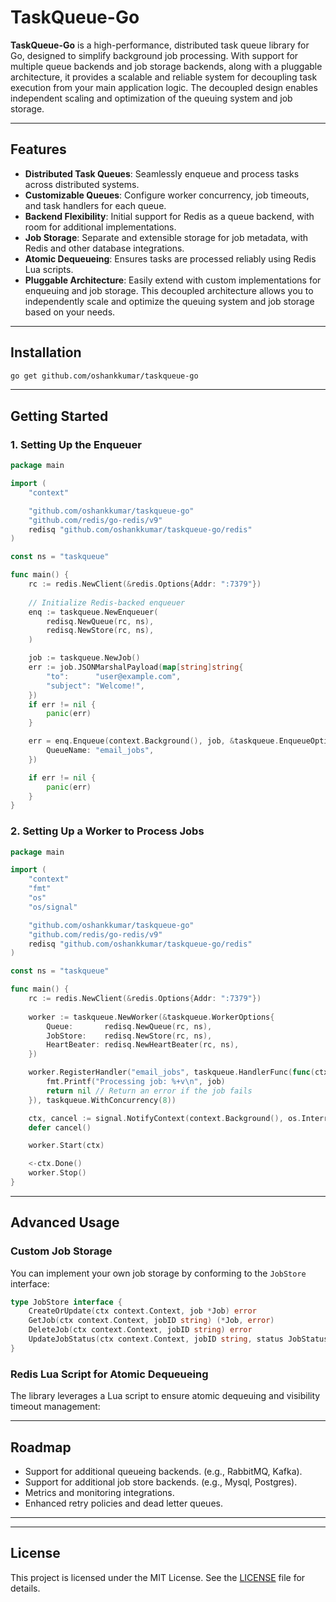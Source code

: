 # TaskQueue-Go

**TaskQueue-Go** is a high-performance, distributed task queue library for Go, designed to simplify background job processing. With support for multiple queue backends and job storage backends, along with a pluggable architecture, it provides a scalable and reliable system for decoupling task execution from your main application logic. The decoupled design enables independent scaling and optimization of the queuing system and job storage.

---

## Features

- **Distributed Task Queues**: Seamlessly enqueue and process tasks across distributed systems.
- **Customizable Queues**: Configure worker concurrency, job timeouts, and task handlers for each queue.
- **Backend Flexibility**: Initial support for Redis as a queue backend, with room for additional implementations.
- **Job Storage**: Separate and extensible storage for job metadata, with Redis and other database integrations.
- **Atomic Dequeueing**: Ensures tasks are processed reliably using Redis Lua scripts.
- **Pluggable Architecture**: Easily extend with custom implementations for enqueuing and job storage. This decoupled architecture allows you to independently scale and optimize the queuing system and job storage based on your needs.

---

## Installation

```bash
go get github.com/oshankkumar/taskqueue-go
```

---

## Getting Started

### 1. Setting Up the Enqueuer

```go
package main

import (
	"context"

	"github.com/oshankkumar/taskqueue-go"
	"github.com/redis/go-redis/v9"
	redisq "github.com/oshankkumar/taskqueue-go/redis"
)

const ns = "taskqueue"

func main() {
	rc := redis.NewClient(&redis.Options{Addr: ":7379"})
	
	// Initialize Redis-backed enqueuer
	enq := taskqueue.NewEnqueuer(
		redisq.NewQueue(rc, ns),
		redisq.NewStore(rc, ns),
	)

	job := taskqueue.NewJob()
	err := job.JSONMarshalPayload(map[string]string{
		"to":      "user@example.com",
		"subject": "Welcome!",
	})
	if err != nil {
		panic(err)
	}

	err = enq.Enqueue(context.Background(), job, &taskqueue.EnqueueOptions{
		QueueName: "email_jobs",
    })

	if err != nil {
		panic(err)
	}
}

```

### 2. Setting Up a Worker to Process Jobs

```go
package main

import (
	"context"
	"fmt"
	"os"
	"os/signal"

	"github.com/oshankkumar/taskqueue-go"
	"github.com/redis/go-redis/v9"
	redisq "github.com/oshankkumar/taskqueue-go/redis"
)

const ns = "taskqueue"

func main() {
	rc := redis.NewClient(&redis.Options{Addr: ":7379"})
	
	worker := taskqueue.NewWorker(&taskqueue.WorkerOptions{
		Queue:       redisq.NewQueue(rc, ns),
		JobStore:    redisq.NewStore(rc, ns),
		HeartBeater: redisq.NewHeartBeater(rc, ns),
	})

	worker.RegisterHandler("email_jobs", taskqueue.HandlerFunc(func(ctx context.Context, job *taskqueue.Job) error {
		fmt.Printf("Processing job: %+v\n", job)
		return nil // Return an error if the job fails
	}), taskqueue.WithConcurrency(8))

	ctx, cancel := signal.NotifyContext(context.Background(), os.Interrupt, syscall.SIGTERM)
	defer cancel()

	worker.Start(ctx)

	<-ctx.Done()
	worker.Stop()
}

```

---

## Advanced Usage

### Custom Job Storage

You can implement your own job storage by conforming to the `JobStore` interface:

```go
type JobStore interface {
    CreateOrUpdate(ctx context.Context, job *Job) error
    GetJob(ctx context.Context, jobID string) (*Job, error)
    DeleteJob(ctx context.Context, jobID string) error
    UpdateJobStatus(ctx context.Context, jobID string, status JobStatus) error
}
```

### Redis Lua Script for Atomic Dequeueing

The library leverages a Lua script to ensure atomic dequeuing and visibility timeout management:

---

## Roadmap

- Support for additional queueing backends. (e.g., RabbitMQ, Kafka).
- Support for additional job store backends. (e.g., Mysql, Postgres).
- Metrics and monitoring integrations.
- Enhanced retry policies and dead letter queues.

---

---

## License

This project is licensed under the MIT License. See the [LICENSE](LICENSE) file for details.

